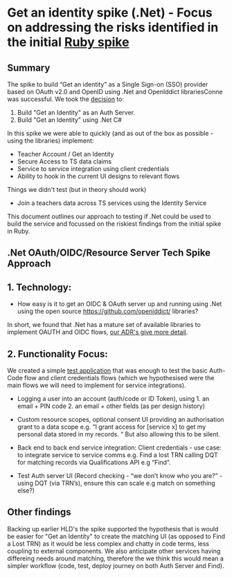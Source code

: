 # Get an identity spike (.Net) - Focus on addressing the risks identified in the initial [Ruby spike](/docs/tech-spike-write-ups/get-an-identity-oidc-oauth-with-ruby.md)


## Summary
 
The spike to build “Get an identity” as a Single Sign-on (SSO) provider based on OAuth v2.0 and OpenID using .Net and OpenIddict librariesConne was successful. We took the [decision](/docs/architecture/decisions/0005-use-dotNet-C%23-for-get-an-identity-auth-server.md) to:

1. Build "Get an Identity" as an Auth Server.
2. Build "Get an Identity" using .Net C#

In this spike we were able to quickly (and as out of the box as possible - using the libraries) implement:

* Teacher Account / Get an Identity
* Secure Access to TS data claims
* Service to service integration using client credentials
* Ability to hook in the current UI designs to relevant flows


Things we didn't test (but in theory should work)

* Join a teachers data across TS services using the Identity Service


This document outlines our approach to testing if .Net could be used to build the service and focussed on the riskiest findings from the initial spike in Ruby.


## .Net OAuth/OIDC/Resource Server Tech Spike Approach

## 1. Technology:
* How easy is it to get an OIDC & OAuth server up and running using .Net using the open source ​​https://github.com/openiddict/ libraries?

In short, we found that .Net has a mature set of available libraries to implement OAUTH and OIDC flows, [our ADR's give more detail](/docs/architecture/decisions/0005-use-dotNet-C%23-for-get-an-identity-auth-server.md).

## 2. Functionality Focus:

We created a simple [test application](/dotnet-authserver) that was enough to test the basic Auth-Code flow and client credentials flows (which we hypothesised were the main flows we will need to implement for service integrations).

* Logging a user into an account (auth/code or ID Token), using 1. an email + PIN code 2. an email + other fields (as per design history)

* Custom resource scopes, optional consent UI providing an authorisation grant to a data scope e.g. “I grant access for [service x] to get my personal data stored in my records. “ But also allowing this to be silent.

* Back end to back end service integration: Client credentials - use case: to integrate service to service comms e.g. Find a lost TRN calling DQT for matching records via Qualifications API e.g “Find”.

* Test Auth server UI (Record checking - “we don’t know who you are?” -  using DQT (via TRN’s), ensure this can scale e.g match on something else?) 

## Other findings

Backing up earlier HLD's the spike supported the hypothesis that is would be easier for "Get an Identity" to create the matching UI (as opposed to Find a Lost TRN) as it would be less complex and chatty in code terms, less coupling to external components. We also anticipate other services having differeing needs around matching, therefore the we think this would mean a simpler workflow (code, test, deploy journey on both Auth Server and Find).
 